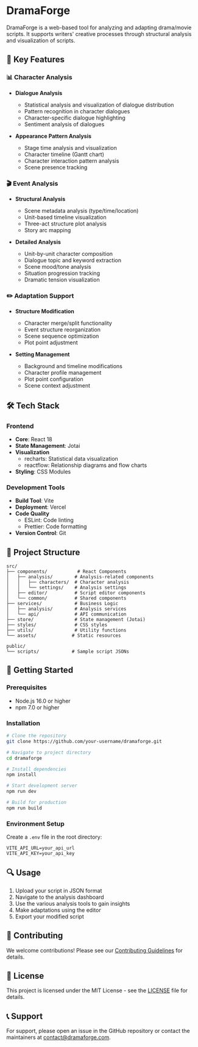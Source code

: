 # DramaForge

DramaForge is a web-based tool for analyzing and adapting drama/movie scripts. It supports writers' creative processes through structural analysis and visualization of scripts.

## 🚀 Key Features

### 📊 Character Analysis
- **Dialogue Analysis**
  - Statistical analysis and visualization of dialogue distribution
  - Pattern recognition in character dialogues
  - Character-specific dialogue highlighting
  - Sentiment analysis of dialogues

- **Appearance Pattern Analysis**
  - Stage time analysis and visualization
  - Character timeline (Gantt chart)
  - Character interaction pattern analysis
  - Scene presence tracking

### 🎬 Event Analysis
- **Structural Analysis**
  - Scene metadata analysis (type/time/location)
  - Unit-based timeline visualization
  - Three-act structure plot analysis
  - Story arc mapping

- **Detailed Analysis**
  - Unit-by-unit character composition
  - Dialogue topic and keyword extraction
  - Scene mood/tone analysis
  - Situation progression tracking
  - Dramatic tension visualization

### ✏️ Adaptation Support
- **Structure Modification**
  - Character merge/split functionality
  - Event structure reorganization
  - Scene sequence optimization
  - Plot point adjustment

- **Setting Management**
  - Background and timeline modifications
  - Character profile management
  - Plot point configuration
  - Scene context adjustment

## 🛠 Tech Stack

### Frontend
- **Core**: React 18
- **State Management**: Jotai
- **Visualization**
  - recharts: Statistical data visualization
  - reactflow: Relationship diagrams and flow charts
- **Styling**: CSS Modules

### Development Tools
- **Build Tool**: Vite
- **Deployment**: Vercel
- **Code Quality**
  - ESLint: Code linting
  - Prettier: Code formatting
- **Version Control**: Git

## 📁 Project Structure

```
src/
├── components/           # React Components
│   ├── analysis/        # Analysis-related components
│   │   ├── characters/  # Character analysis
│   │   └── settings/    # Analysis settings
│   ├── editor/          # Script editor components
│   └── common/          # Shared components
├── services/            # Business Logic
│   ├── analysis/        # Analysis services
│   └── api/             # API communication
├── store/               # State management (Jotai)
├── styles/              # CSS styles
├── utils/               # Utility functions
└── assets/             # Static resources

public/
└── scripts/            # Sample script JSONs
```

## 🚦 Getting Started

### Prerequisites
- Node.js 16.0 or higher
- npm 7.0 or higher

### Installation

```bash
# Clone the repository
git clone https://github.com/your-username/dramaforge.git

# Navigate to project directory
cd dramaforge

# Install dependencies
npm install

# Start development server
npm run dev

# Build for production
npm run build
```

### Environment Setup

Create a `.env` file in the root directory:

```env
VITE_API_URL=your_api_url
VITE_API_KEY=your_api_key
```

## 🔍 Usage

1. Upload your script in JSON format
2. Navigate to the analysis dashboard
3. Use the various analysis tools to gain insights
4. Make adaptations using the editor
5. Export your modified script

## 🤝 Contributing

We welcome contributions! Please see our [Contributing Guidelines](CONTRIBUTING.md) for details.

## 📄 License

This project is licensed under the MIT License - see the [LICENSE](LICENSE) file for details.

## 📞 Support

For support, please open an issue in the GitHub repository or contact the maintainers at [contact@dramaforge.com](mailto:contact@dramaforge.com).
